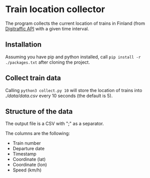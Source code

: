 # Train location collector

The program collects the current location of trains in Finland (from [Digitraffic API](https://www.digitraffic.fi/en/railway-traffic/) with a given time interval.

## Installation

Assuming you have pip and python installed, call `pip install -r ./packages.txt`
after cloning the project.

## Collect train data

Calling `python3 collect.py 10` will store the location of trains into *./data/data.csv* every 10 seconds (the default is 5).

## Structure of the data

The output file is a CSV with ";" as a separator.

The columns are the following:
- Train number
- Departure date
- Timestamp
- Coordinate (lat)
- Coordinate (lon)
- Speed (km/h)



